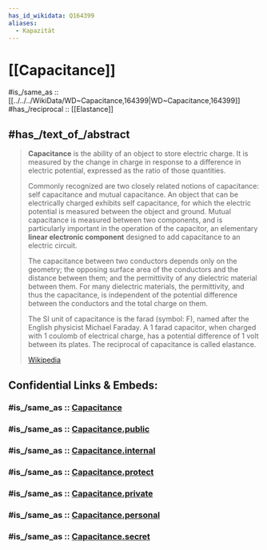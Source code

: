 ```yaml
---
has_id_wikidata: Q164399
aliases:
  - Kapazität
---
```


# [[Capacitance]] 

#is_/same_as :: [[../../../WikiData/WD~Capacitance,164399|WD~Capacitance,164399]] 
#has_/reciprocal :: [[Elastance]] 

## #has_/text_of_/abstract 

> **Capacitance** is the ability of an object to store electric charge. 
> It is measured by the change in charge in response to a difference in electric potential, 
> expressed as the ratio of those quantities. 
> 
> Commonly recognized are two closely related notions of capacitance: 
> self capacitance and mutual capacitance. 
> An object that can be electrically charged exhibits self capacitance, 
> for which the electric potential is measured between the object and ground. 
> Mutual capacitance is measured between two components, 
> and is particularly important in the operation of the capacitor, 
> an elementary **linear electronic component** designed to add capacitance to an electric circuit.
>
> The capacitance between two conductors depends only on the geometry; 
> the opposing surface area of the conductors and the distance between them; 
> and the permittivity of any dielectric material between them. 
> For many dielectric materials, the permittivity, and thus the capacitance, 
> is independent of the potential difference between the conductors and the total charge on them.
>
> The SI unit of capacitance is the farad (symbol: F), named after the English physicist Michael Faraday. A 1 farad capacitor, when charged with 1 coulomb of electrical charge, has a potential difference of 1 volt between its plates. The reciprocal of capacitance is called elastance.
>
> [Wikipedia](https://en.wikipedia.org/wiki/Capacitance) 




## Confidential Links & Embeds: 

### #is_/same_as :: [Capacitance](/_Standards/Science/Physics/Electricity/Capacitance.md) 

### #is_/same_as :: [Capacitance.public](/_public/Science/Physics/Electricity/Capacitance.public.md) 

### #is_/same_as :: [Capacitance.internal](/_internal/Science/Physics/Electricity/Capacitance.internal.md) 

### #is_/same_as :: [Capacitance.protect](/_protect/Science/Physics/Electricity/Capacitance.protect.md) 

### #is_/same_as :: [Capacitance.private](/_private/Science/Physics/Electricity/Capacitance.private.md) 

### #is_/same_as :: [Capacitance.personal](/_personal/Science/Physics/Electricity/Capacitance.personal.md) 

### #is_/same_as :: [Capacitance.secret](/_secret/Science/Physics/Electricity/Capacitance.secret.md)

